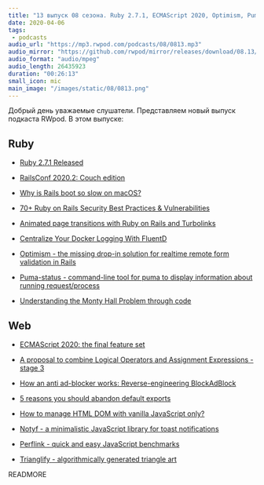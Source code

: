 ```yaml
---
title: "13 выпуск 08 сезона. Ruby 2.7.1, ECMAScript 2020, Optimism, Puma-status, Monty Hall problem, Notyf, Perflink и прочее"
date: 2020-04-06
tags:
 - podcasts
audio_url: "https://mp3.rwpod.com/podcasts/08/0813.mp3"
audio_mirror: "https://github.com/rwpod/mirror/releases/download/08.13/0813.mp3"
audio_format: "audio/mpeg"
audio_length: 26435923
duration: "00:26:13"
small_icon: mic
main_image: "/images/static/08/0813.png"
---
```


Добрый день уважаемые слушатели. Представляем новый выпуск подкаста RWpod. В этом выпуске:

## Ruby

 - [Ruby 2.7.1 Released](https://www.ruby-lang.org/en/news/2020/03/31/ruby-2-7-1-released/)
 - [RailsConf 2020.2: Couch edition](http://railsconf.com/)
 - [Why is Rails boot so slow on macOS?](https://discuss.rubyonrails.org/t/why-is-rails-boot-so-slow-on-macos/74021)
 - [70+ Ruby on Rails Security Best Practices & Vulnerabilities](https://hixonrails.com/ruby-on-rails-tutorials/ruby-on-rails-security-best-practices/)


 - [Animated page transitions with Ruby on Rails and Turbolinks](https://www.cookieshq.co.uk/posts/page-animations-with-turbolinks)
 - [Centralize Your Docker Logging With FluentD](https://levelup.gitconnected.com/centralize-your-docker-logging-with-fluentd-a2b7e0a379ce)
 - [Optimism - the missing drop-in solution for realtime remote form validation in Rails](https://optimism.leastbad.com/)
 - [Puma-status - command-line tool for puma to display information about running request/process](https://github.com/ylecuyer/puma-status)
 - [Understanding the Monty Hall Problem through code](https://github.com/DeegC/monty_hall_paradox)

## Web

 - [ECMAScript 2020: the final feature set](https://2ality.com/2019/12/ecmascript-2020.html)
 - [A proposal to combine Logical Operators and Assignment Expressions - stage 3](https://github.com/tc39/proposal-logical-assignment)
 - [How an anti ad-blocker works: Reverse-engineering BlockAdBlock](https://xy2.dev/article/re-bab/)
 - [5 reasons you should abandon default exports](https://mintel.me/why-i-abandoned-default-exports/)


 - [How to manage HTML DOM with vanilla JavaScript only?](https://htmldom.dev/)
 - [Notyf - a minimalistic JavaScript library for toast notifications](https://carlosroso.com/notyf/)
 - [Perflink - quick and easy JavaScript benchmarks](https://perf.link/)
 - [Trianglify - algorithmically generated triangle art](https://github.com/qrohlf/trianglify)


READMORE
